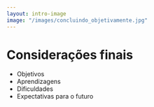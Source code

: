 ```yaml
---
layout: intro-image
image: "/images/concluindo_objetivamente.jpg"
---
```


# Considerações finais

- Objetivos
- Aprendizagens
- Dificuldades
- Expectativas para o futuro

<!-- Tu és o maior -->